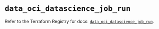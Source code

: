 # `data_oci_datascience_job_run`

Refer to the Terraform Registry for docs: [`data_oci_datascience_job_run`](https://registry.terraform.io/providers/hashicorp/oci/7.19.0/docs/data-sources/datascience_job_run).
